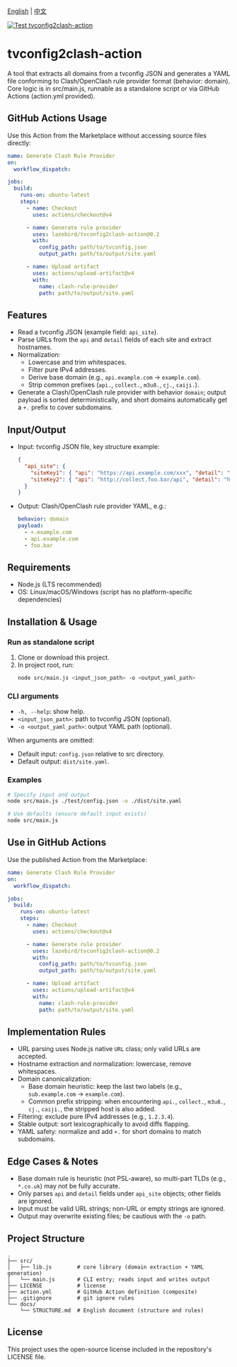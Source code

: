 [English](README.md) | [中文](README_zh.md)

[![Test tvconfig2clash-action](https://github.com/lazebird/tvconfig2clash-action/actions/workflows/test.yml/badge.svg)](https://github.com/lazebird/tvconfig2clash-action/actions/workflows/test.yml)

# tvconfig2clash-action

A tool that extracts all domains from a tvconfig JSON and generates a YAML file conforming to Clash/OpenClash rule provider format (behavior: domain). Core logic is in src/main.js, runnable as a standalone script or via GitHub Actions (action.yml provided).

## GitHub Actions Usage
Use this Action from the Marketplace without accessing source files directly:
```yaml
name: Generate Clash Rule Provider
on:
  workflow_dispatch:

jobs:
  build:
    runs-on: ubuntu-latest
    steps:
      - name: Checkout
        uses: actions/checkout@v4

      - name: Generate rule provider
        uses: lazebird/tvconfig2clash-action@0.2
        with:
          config_path: path/to/tvconfig.json
          output_path: path/to/output/site.yaml

      - name: Upload artifact
        uses: actions/upload-artifact@v4
        with:
          name: clash-rule-provider
          path: path/to/output/site.yaml
```

## Features
- Read a tvconfig JSON (example field: `api_site`).
- Parse URLs from the `api` and `detail` fields of each site and extract hostnames.
- Normalization:
  - Lowercase and trim whitespaces.
  - Filter pure IPv4 addresses.
  - Derive base domain (e.g., `api.example.com` → `example.com`).
  - Strip common prefixes (`api.`, `collect.`, `m3u8.`, `cj.`, `caiji.`).
- Generate a Clash/OpenClash rule provider with behavior `domain`; output payload is sorted deterministically, and short domains automatically get a `+.` prefix to cover subdomains.

## Input/Output
- Input: tvconfig JSON file, key structure example:
  ```json
  {
    "api_site": {
      "siteKey1": { "api": "https://api.example.com/xxx", "detail": "https://www.example.com/yyy" },
      "siteKey2": { "api": "http://collect.foo.bar/api", "detail": "http://foo.bar" }
    }
  }
  ```
- Output: Clash/OpenClash rule provider YAML, e.g.:
  ```yaml
  behavior: domain
  payload:
    - +.example.com
    - api.example.com
    - foo.bar
  ```

## Requirements
- Node.js (LTS recommended)
- OS: Linux/macOS/Windows (script has no platform-specific dependencies)

## Installation & Usage
### Run as standalone script
1. Clone or download this project.
2. In project root, run:
   ```bash
   node src/main.js <input_json_path> -o <output_yaml_path>
   ```

### CLI arguments
- `-h, --help`: show help.
- `<input_json_path>`: path to tvconfig JSON (optional).
- `-o <output_yaml_path>`: output YAML path (optional).

When arguments are omitted:
- Default input: `config.json` relative to src directory.
- Default output: `dist/site.yaml`.

### Examples
```bash
# Specify input and output
node src/main.js ./test/config.json -o ./dist/site.yaml

# Use defaults (ensure default input exists)
node src/main.js
```

## Use in GitHub Actions
Use the published Action from the Marketplace:
```yaml
name: Generate Clash Rule Provider
on:
  workflow_dispatch:

jobs:
  build:
    runs-on: ubuntu-latest
    steps:
      - name: Checkout
        uses: actions/checkout@v4

      - name: Generate rule provider
        uses: lazebird/tvconfig2clash-action@0.2
        with:
          config_path: path/to/tvconfig.json
          output_path: path/to/output/site.yaml

      - name: Upload artifact
        uses: actions/upload-artifact@v4
        with:
          name: clash-rule-provider
          path: path/to/output/site.yaml
```
## Implementation Rules
- URL parsing uses Node.js native `URL` class; only valid URLs are accepted.
- Hostname extraction and normalization: lowercase, remove whitespaces.
- Domain canonicalization:
  - Base domain heuristic: keep the last two labels (e.g., `sub.example.com` → `example.com`).
  - Common prefix stripping: when encountering `api.`, `collect.`, `m3u8.`, `cj.`, `caiji.`, the stripped host is also added.
- Filtering: exclude pure IPv4 addresses (e.g., `1.2.3.4`).
- Stable output: sort lexicographically to avoid diffs flapping.
- YAML safety: normalize and add `+.` for short domains to match subdomains.

## Edge Cases & Notes
- Base domain rule is heuristic (not PSL-aware), so multi-part TLDs (e.g., `*.co.uk`) may not be fully accurate.
- Only parses `api` and `detail` fields under `api_site` objects; other fields are ignored.
- Input must be valid URL strings; non-URL or empty strings are ignored.
- Output may overwrite existing files; be cautious with the `-o` path.

## Project Structure
```
.
├── src/
│   ├── lib.js        # core library (domain extraction + YAML generation)
│   └── main.js       # CLI entry; reads input and writes output
├── LICENSE           # license
├── action.yml        # GitHub Action definition (composite)
├── .gitignore        # git ignore rules
└── docs/
    └── STRUCTURE.md  # English document (structure and rules)
```

## License
This project uses the open-source license included in the repository's LICENSE file.